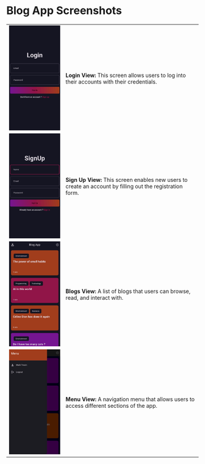 # Blog App Screenshots

<table>
  <tr>
    <td>
      <img src="lib/assets/screenshots/blog1.png" alt="Login View" width="300">
    </td>
    <td>
      <b>Login View:</b> This screen allows users to log into their accounts with their credentials.
    </td>
  </tr>
  <tr>
    <td>
      <img src="lib/assets/screenshots/blog2.png" alt="Sign Up View" width="300">
    </td>
    <td>
      <b>Sign Up View:</b> This screen enables new users to create an account by filling out the registration form.
    </td>
  </tr>
  <tr>
    <td>
      <img src="lib/assets/screenshots/blog3.png" alt="Blogs View" width="300">
    </td>
    <td>
      <b>Blogs View:</b> A list of blogs that users can browse, read, and interact with.
    </td>
  </tr>
  <tr>
    <td>
      <img src="lib/assets/screenshots/blog5.png" alt="Menu View" width="300">
    </td>
    <td>
      <b>Menu View:</b> A navigation menu that allows users to access different sections of the app.
    </td>
  </tr>
</table>

